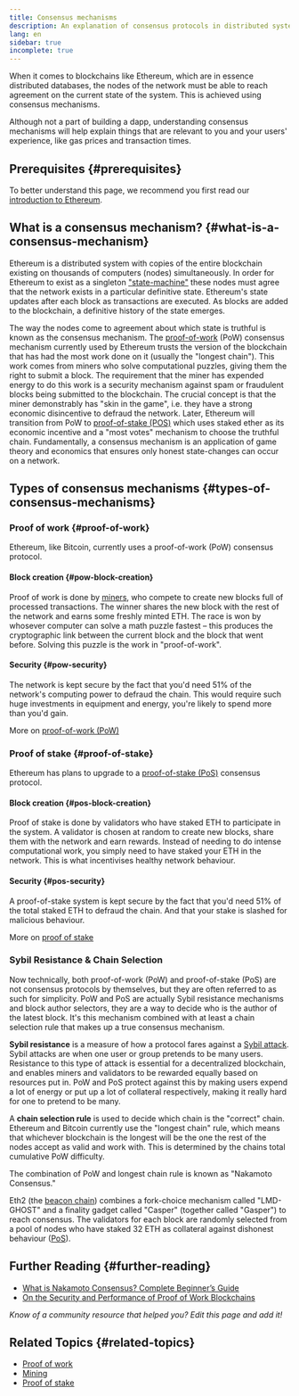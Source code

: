 ```yaml
---
title: Consensus mechanisms
description: An explanation of consensus protocols in distributed systems and the role they play in Ethereum.
lang: en
sidebar: true
incomplete: true
---
```


When it comes to blockchains like Ethereum, which are in essence distributed databases, the nodes of the network must be able to reach agreement on the current state of the system. This is achieved using consensus mechanisms.

Although not a part of building a dapp, understanding consensus mechanisms will help explain things that are relevant to you and your users' experience, like gas prices and transaction times.

## Prerequisites {#prerequisites}

To better understand this page, we recommend you first read our [introduction to Ethereum](/developers/docs/intro-to-ethereum/).

## What is a consensus mechanism? {#what-is-a-consensus-mechanism}

Ethereum is a distributed system with copies of the entire blockchain existing on thousands of computers (nodes) simultaneously. In order for Ethereum to exist as a singleton ["state-machine"](https://www.freecodecamp.org/news/state-machines-basics-of-computer-science-d42855debc66/) these nodes must agree that the network exists in a particular definitive state. Ethereum's state updates after each block as transactions are executed. As blocks are added to the blockchain, a definitive history of the state emerges.

The way the nodes come to agreement about which state is truthful is known as the consensus mechanism. The [proof-of-work](developers/docs/consensus-mechanisms/index.md) (PoW) consensus mechanism currently used by Ethereum trusts the version of the blockchain that has had the most work done on it (usually the "longest chain"). This work comes from miners who solve computational puzzles, giving them the right to submit a block. The requirement that the miner has expended energy to do this work is a security mechanism against spam or fraudulent blocks being submitted to the blockchain. The crucial concept is that the miner demonstrably has "skin in the game", i.e. they have a strong economic disincentive to defraud the network. Later, Ethereum will transition from PoW to [proof-of-stake (POS)](developers/docs/consensus-mechanisms/pos/index.md) which uses staked ether as its economic incentive and a "most votes" mechanism to choose the truthful chain. Fundamentally, a consensus mechanism is an application of game theory and economics that ensures only honest state-changes can occur on a network.

<!-- ### Consensus -->

<!-- Formal requirements for a consensus protocol may include: -->

<!-- - Agreement: All correct processes must agree on the same value. -->
<!-- - Weak validity: For each correct process, its output must be the input of some correct process. -->
<!-- - Strong validity: If all correct processes receive the same input value, then they must all output that value. -->
<!-- - Termination: All processes must eventually decide on an output value -->

<!-- ### Fault tolerance -->
<!-- TODO explain how protocols must be fault tolerant -->

## Types of consensus mechanisms {#types-of-consensus-mechanisms}

<!-- TODO -->
<!-- Why do different consensus protocols exist? -->
<!-- What are the tradeoffs of each? -->

### Proof of work {#proof-of-work}

Ethereum, like Bitcoin, currently uses a proof-of-work (PoW) consensus protocol.

#### Block creation {#pow-block-creation}

Proof of work is done by [miners](/developers/docs/consensus-mechanisms/pow/mining/), who compete to create new blocks full of processed transactions. The winner shares the new block with the rest of the network and earns some freshly minted ETH. The race is won by whosever computer can solve a math puzzle fastest – this produces the cryptographic link between the current block and the block that went before. Solving this puzzle is the work in "proof-of-work".

#### Security {#pow-security}

The network is kept secure by the fact that you'd need 51% of the network's computing power to defraud the chain. This would require such huge investments in equipment and energy, you're likely to spend more than you'd gain.

More on [proof-of-work (PoW)](/developers/docs/consensus-mechanisms/pow/)

### Proof of stake {#proof-of-stake}

Ethereum has plans to upgrade to a [proof-of-stake (PoS)](/developers/docs/consensus-mechanisms/pos/) consensus protocol.

#### Block creation {#pos-block-creation}

Proof of stake is done by validators who have staked ETH to participate in the system. A validator is chosen at random to create new blocks, share them with the network and earn rewards. Instead of needing to do intense computational work, you simply need to have staked your ETH in the network. This is what incentivises healthy network behaviour.

#### Security {#pos-security}

A proof-of-stake system is kept secure by the fact that you'd need 51% of the total staked ETH to defraud the chain. And that your stake is slashed for malicious behaviour.

More on [proof of stake](/developers/docs/consensus-mechanisms/pos/)

### Sybil Resistance & Chain Selection

Now technically, both proof-of-work (PoW) and proof-of-stake (PoS) are not consensus protocols by themselves, but they are often referred to as such for simplicity. PoW and PoS are actually Sybil resistance mechanisms and block author selectors, they are a way to decide who is the author of the latest block. It's this mechanism combined with at least a chain selection rule that makes up a true consensus mechanism.

**Sybil resistance** is a measure of how a protocol fares against a [Sybil attack](https://en.wikipedia.org/wiki/Sybil_attack). Sybil attacks are when one user or group pretends to be many users. Resistance to this type of attack is essential for a decentralized blockchain, and enables miners and validators to be rewarded equally based on resources put in. PoW and PoS protect against this by making users expend a lot of energy or put up a lot of collateral respectively, making it really hard for one to pretend to be many.

A **chain selection rule** is used to decide which chain is the "correct" chain. Ethereum and Bitcoin currently use the "longest chain" rule, which means that whichever blockchain is the longest will be the one the rest of the nodes accept as valid and work with. This is determined by the chains total cumulative PoW difficulty.

The combination of PoW and longest chain rule is known as "Nakamoto Consensus."

Eth2 (the [beacon chain](/eth2/beacon-chain/)) combines a fork-choice mechanism called "LMD-GHOST" and a finality gadget called "Casper" (together called "Gasper") to reach consensus. The validators for each block are randomly selected from a pool of nodes who have staked 32 ETH as collateral against dishonest behaviour ([PoS](/developers/docs/consensus-mechanisms/pos)).

## Further Reading {#further-reading}

- [What is Nakamoto Consensus? Complete Beginner’s Guide](https://blockonomi.com/nakamoto-consensus/)
- [On the Security and Performance of Proof of Work Blockchains](https://eprint.iacr.org/2016/555.pdf)

_Know of a community resource that helped you? Edit this page and add it!_

## Related Topics {#related-topics}

- [Proof of work](/developers/docs/consensus-mechanisms/pow/)
- [Mining](/developers/docs/consensus-mechanisms/pow/mining/)
- [Proof of stake](/developers/docs/consensus-mechanisms/pos/)
